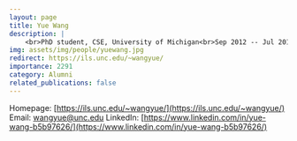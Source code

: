 ```yaml
---
layout: page
title: Yue Wang
description: |
    <br>PhD student, CSE, University of Michigan<br>Sep 2012 -- Jul 2018<br><span style='color:blue'>Assistant Professor, University of North Carolina at Chapel Hill</span>
img: assets/img/people/yuewang.jpg
redirect: https://ils.unc.edu/~wangyue/
importance: 2291
category: Alumni
related_publications: false
---
```

Homepage: [https://ils.unc.edu/~wangyue/](https://ils.unc.edu/~wangyue/)
Email: [wangyue@unc.edu](mailto:wangyue@unc.edu)
LinkedIn: [https://www.linkedin.com/in/yue-wang-b5b97626/](https://www.linkedin.com/in/yue-wang-b5b97626/)

